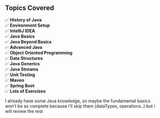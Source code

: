 ## Topics Covered

✅ **History of Java**  
✅ **Environment Setup**  
✅ **IntelliJ IDEA**  
✅ **Java Basics**  
✅ **Java Beyond Basics**  
✅ **Advanced Java**  
✅ **Object Oriented Programming**  
✅ **Data Structures**  
✅ **Java Generics**  
✅ **Java Streams**  
✅ **Unit Testing**  
✅ **Maven**  
✅ **Spring Boot**  
✅ **Lots of Exercises**

I already have some Java knowledge, so maybe the fundamental basics won't be as complete because i'll skip them (dataTypes, operations..) but i will review the rest
